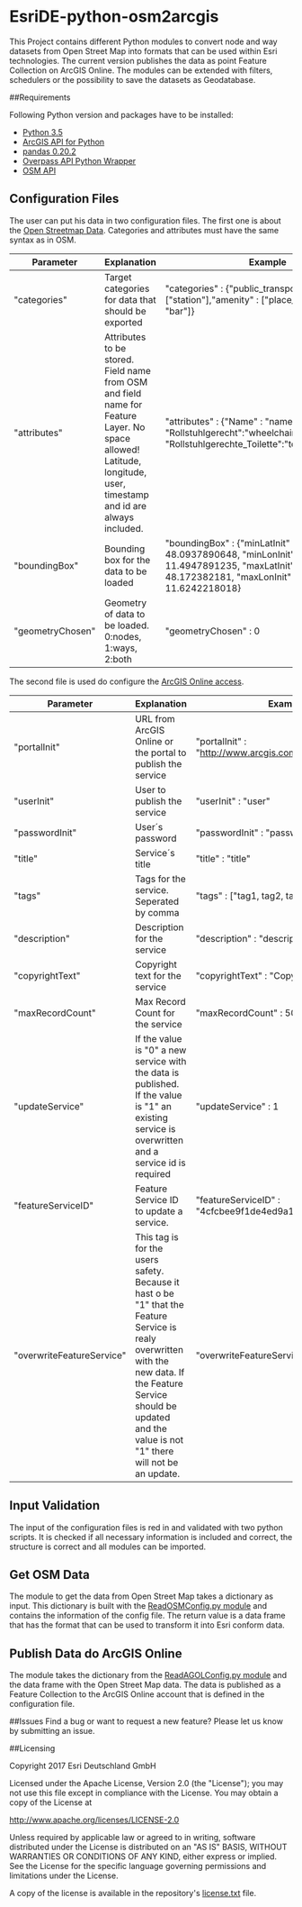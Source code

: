 # EsriDE-python-osm2arcgis

This Project contains different Python modules to convert node and way datasets from Open Street Map into formats that can be used within Esri technologies.
The current version publishes the data as point Feature Collection on ArcGIS Online. The modules can be extended with filters, schedulers or the possibility
to save the datasets as Geodatabase.

##Requirements

Following Python version and packages have to be installed:

* [Python 3.5](https://www.python.org/downloads/release/python-350/)
* [ArcGIS API for Python](https://developers.arcgis.com/python/)
* [pandas 0.20.2](http://pandas.pydata.org/)
* [Overpass API Python Wrapper](https://github.com/mvexel/overpass-api-python-wrapper)
* [OSM API](https://pypi.python.org/pypi/osmapi)

## Configuration Files
The user can put his data in two configuration files. The first one is about the [Open Streetmap Data](osmconfig.json). Categories and attributes must have the same syntax as in OSM.

| Parameter | Explanation | Example |
| --- | --- | ---|
| "categories" | Target categories for data that should be exported | "categories" : {"public_transport" : ["station"],"amenity" : ["place_of_worship", "bar"]} |
| "attributes" | Attributes to be stored. Field name from OSM and field name for Feature Layer. No space allowed! Latitude, longitude, user, timestamp and id are always included. | "attributes" : {"Name" : "name", "Rollstuhlgerecht":"wheelchair", "Rollstuhlgerechte_Toilette":"toilets:wheelchair"} |
| "boundingBox" | Bounding box for the data to be loaded | "boundingBox" : {"minLatInit" : 48.0937890648, "minLonInit" : 11.4947891235, "maxLatInit" : 48.172382181, "maxLonInit" : 11.6242218018} |
| "geometryChosen" | Geometry of data to be loaded. 0:nodes, 1:ways, 2:both | "geometryChosen" : 0 |


The second file is used do configure the [ArcGIS Online access](agolconfig.json).

| Parameter | Explanation | Example |
| --- | --- | ---|
| "portalInit" | URL from ArcGIS Online or the portal to publish the service | "portalInit" : "http://www.arcgis.com/home/index.html" |
| "userInit" | User to publish the service | "userInit" : "user" |
| "passwordInit" | User´s password | "passwordInit" : "password" |
| "title" | Service´s title | "title" : "title" |
| "tags" | Tags for the service. Seperated by comma | "tags" : ["tag1, tag2, tag2"] |
| "description" | Description for the service | "description" : "description." |
| "copyrightText" | Copyright text for the service | "copyrightText" : "Copyright" |
| "maxRecordCount" | Max Record Count for the service | "maxRecordCount" : 5000 |
| "updateService" | If the value is "0" a new service with the data is published. If the value is "1" an existing service is overwritten and a service id is required | "updateService" : 1 |
| "featureServiceID" | Feature Service ID to update a service. | "featureServiceID" : "4cfcbee9f1de4ed9a167e0c7b8d11825" |
| "overwriteFeatureService" | This tag is for the users safety. Because it hast o be  "1" that the Feature Service is realy overwritten with the new data. If the Feature Service should be updated and the value is not "1" there will not be an update. | "overwriteFeatureService" : 1 |



## Input Validation
The input of the configuration files is red in and validated with two python scripts. It is checked if all necessary information is included and correct, the structure is correct and
all modules can be imported. 

## Get OSM Data
The module to get the data from Open Street Map takes a dictionary as input. This dictionary is built with the [ReadOSMConfig.py module](ReadOSMConfig.py) and contains the information
of the config file. The return value is a data frame that has the format that can be used to transform it into Esri conform data.

## Publish Data do ArcGIS Online
The module takes the dictionary from the [ReadAGOLConfig.py module](ReadAGOLConfig.py) and the data frame with the Open Street Map data. The data is published as a Feature Collection
to the ArcGIS Online account that is defined in the configuration file.

##Issues 
Find a bug or want to request a new feature? Please let us know by submitting an issue.

##Licensing

Copyright 2017 Esri Deutschland GmbH

Licensed under the Apache License, Version 2.0 (the "License"); you may not use this file except in compliance with the License. You may obtain a copy of the License at

http://www.apache.org/licenses/LICENSE-2.0

Unless required by applicable law or agreed to in writing, software distributed under the License is distributed on an "AS IS" BASIS, WITHOUT WARRANTIES OR CONDITIONS OF ANY KIND, either express or implied. See the License for the specific language governing permissions and limitations under the License.

A copy of the license is available in the repository's [license.txt](license.txt) file.